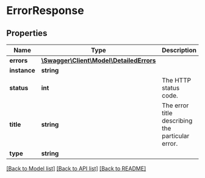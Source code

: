 # ErrorResponse

## Properties
Name | Type | Description | Notes
------------ | ------------- | ------------- | -------------
**errors** | [**\Swagger\Client\Model\DetailedErrors**](DetailedErrors.md) |  | [optional] 
**instance** | **string** |  | [optional] 
**status** | **int** | The HTTP status code. | [optional] 
**title** | **string** | The error title describing the particular error. | [optional] 
**type** | **string** |  | [optional] 

[[Back to Model list]](../README.md#documentation-for-models) [[Back to API list]](../README.md#documentation-for-api-endpoints) [[Back to README]](../README.md)


